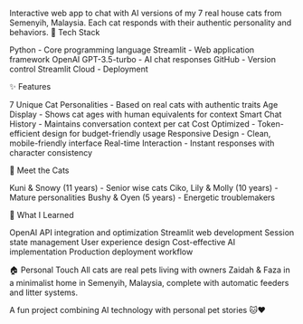 Interactive web app to chat with AI versions of my 7 real house cats from Semenyih, Malaysia. Each cat responds with their authentic personality and behaviors.
🚀 Tech Stack

Python - Core programming language
Streamlit - Web application framework
OpenAI GPT-3.5-turbo - AI chat responses
GitHub - Version control
Streamlit Cloud - Deployment

✨ Features

7 Unique Cat Personalities - Based on real cats with authentic traits
Age Display - Shows cat ages with human equivalents for context
Smart Chat History - Maintains conversation context per cat
Cost Optimized - Token-efficient design for budget-friendly usage
Responsive Design - Clean, mobile-friendly interface
Real-time Interaction - Instant responses with character consistency

🐾 Meet the Cats

Kuni & Snowy (11 years) - Senior wise cats
Ciko, Lily & Molly (10 years) - Mature personalities
Bushy & Oyen (5 years) - Energetic troublemakers

🎯 What I Learned

OpenAI API integration and optimization
Streamlit web development
Session state management
User experience design
Cost-effective AI implementation
Production deployment workflow

🏠 Personal Touch
All cats are real pets living with owners Zaidah & Faza in a minimalist home in Semenyih, Malaysia, complete with automatic feeders and litter systems.

A fun project combining AI technology with personal pet stories 🐱❤️

